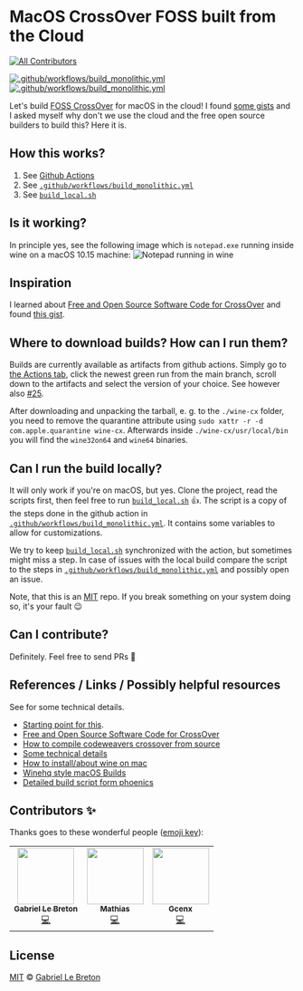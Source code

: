 # MacOS CrossOver FOSS built from the Cloud

<!-- ALL-CONTRIBUTORS-BADGE:START - Do not remove or modify this section -->
[![All Contributors](https://img.shields.io/badge/all_contributors-3-orange.svg?style=flat-square)](#contributors-)
<!-- ALL-CONTRIBUTORS-BADGE:END -->


[![.github/workflows/build_monolithic.yml](https://github.com/GabLeRoux/macos-crossover-cloud-build/workflows/Wine-Crossover-MacOS/badge.svg)](https://github.com/GabLeRoux/macos-crossover-cloud-build/actions)
[![.github/workflows/build_monolithic.yml](https://github.com/GabLeRoux/macos-crossover-cloud-build/workflows/Wine-Crossover-MacOS-local/badge.svg)](https://github.com/GabLeRoux/macos-crossover-cloud-build/actions)

Let's build [FOSS CrossOver][foss-crossover] for macOS in the cloud! I found [some gists][crossover-gist] and I asked myself why don't we use the cloud and the free open source builders to build this? Here it is.

## How this works?

1. See [Github Actions](https://github.com/features/actions)
2. See [`.github/workflows/build_monolithic.yml`](./.github/workflows/build_monolithic.yml)
3. See [`build_local.sh`](./build_local.sh)

## Is it working?

In principle yes, see the following image which is `notepad.exe` running inside wine on a macOS 10.15 machine:
![Notepad running in wine](doc/wine64_notepad.png)

## Inspiration

I learned about [Free and Open Source Software Code for CrossOver][foss-crossover] and found [this gist][crossover-gist].

## Where to download builds? How can I run them?

Builds are currently available as artifacts from github actions.
Simply go to [the Actions tab](https://github.com/GabLeRoux/macos-crossover-wine-cloud-builder/actions), click the newest green run from the main branch, scroll down to the artifacts and select the version of your choice.
See however also [#25](https://github.com/GabLeRoux/macos-crossover-cloud-build/issues/25).

After downloading and unpacking the tarball, e. g. to the `./wine-cx` folder, you need to remove the quarantine attribute using `sudo xattr -r -d com.apple.quarantine wine-cx`.
Afterwards inside `./wine-cx/usr/local/bin` you will find the `wine32on64` and `wine64` binaries.

## Can I run the build locally?

It will only work if you're on macOS, but yes.
Clone the project, read the scripts first, then feel free to run [`build_local.sh`](./build_local.sh) 👍.
The script is a copy of the steps done in the github action in [`.github/workflows/build_monolithic.yml`](./.github/workflows/build_monolithic.yml).
It contains some variables to allow for customizations.

We try to keep [`build_local.sh`](./build_local.sh) synchronized with the action, but sometimes might miss a step.
In case of issues with the local build compare the script to the steps in [`.github/workflows/build_monolithic.yml`](./.github/workflows/build_monolithic.yml) and possibly open an issue.

Note, that this is an [MIT](LICENSE.md) repo. If you break something on your system doing so, it's your fault 😉

## Can I contribute?

Definitely. Feel free to send PRs 🚀

## References / Links / Possibly helpful resources
See  for some technical details.
* [Starting point for this][crossover-gist].
* [Free and Open Source Software Code for CrossOver][foss-crossover]
* [How to compile codeweavers crossover from source][alex4386]
* [Some technical details][mails-dec2019]
* [How to install/about wine on mac][wine-on-mac]
* [Winehq style macOS Builds][winehq-style]
* [Detailed build script form phoenics][phoenics-winebuild]

[crossover-gist]: https://gist.github.com/sarimarton/471e9ff8046cc746f6ecb8340f942647
[foss-crossover]: https://www.codeweavers.com/crossover/source
[alex4386]: https://gist.github.com/Alex4386/4cce275760367e9f5e90e2553d655309
[mails-dec2019]: https://www.winehq.org/pipermail/wine-devel/2019-December/156602.html
[wine-on-mac]: https://github.com/Gcenx/wine-on-mac
[winehq-style]: https://github.com/Gcenx/macOS_Wine_builds
[phoenics-winebuild]: https://github.com/PhoenicisOrg/phoenicis-winebuild/blob/cf86dd3c98ba0b8fdbd5f9fc02bc5a4c15587ee9/builders/scripts/builder_darwin_x86on64_wine#L42-L46

## Contributors ✨

Thanks goes to these wonderful people ([emoji key](https://allcontributors.org/docs/en/emoji-key)):

<!-- ALL-CONTRIBUTORS-LIST:START - Do not remove or modify this section -->
<!-- prettier-ignore-start -->
<!-- markdownlint-disable -->
<table>
  <tr>
    <td align="center"><a href="https://gableroux.com"><img src="https://avatars.githubusercontent.com/u/1264761?v=4?s=100" width="100px;" alt=""/><br /><sub><b>Gabriel Le Breton</b></sub></a><br /><a href="https://github.com/GabLeRoux/macos-crossover-cloud-build/commits?author=GabLeRoux" title="Code">💻</a></td>
    <td align="center"><a href="https://github.com/dasmy"><img src="https://avatars.githubusercontent.com/u/5322274?v=4?s=100" width="100px;" alt=""/><br /><sub><b>Mathias</b></sub></a><br /><a href="https://github.com/GabLeRoux/macos-crossover-cloud-build/commits?author=dasmy" title="Code">💻</a></td>
        <td align="center"><a href="https://github.com/Gcenx"><img src="https://avatars.githubusercontent.com/u/38226388?v=4?s=100" width="100px;" alt=""/><br /><sub><b>Gcenx</b></sub></a><br /><a href="https://github.com/GabLeRoux/macos-crossover-cloud-build/commits?author=Gcenx" title="Code">💻</a></td>
  </tr>
</table>

<!-- markdownlint-restore -->
<!-- prettier-ignore-end -->

<!-- ALL-CONTRIBUTORS-LIST:END -->

## License

[MIT](LICENSE.md) © [Gabriel Le Breton](https://gableroux.com)
